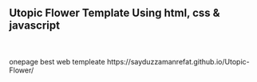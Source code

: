<h2> Utopic Flower Template Using html, css & javascript </h2> <br>  <br>
onepage best web templeate 
https://sayduzzamanrefat.github.io/Utopic-Flower/
